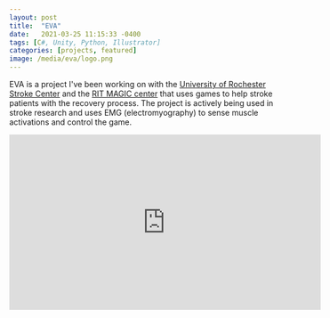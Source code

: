 ```yaml
---
layout: post
title:  "EVA"
date:   2021-03-25 11:15:33 -0400
tags: [C#, Unity, Python, Illustrator]
categories: [projects, featured]
image: /media/eva/logo.png
---
```


EVA is a project I've been working on with the [University of Rochester Stroke Center](https://www.urmc.rochester.edu/stroke-center.aspx) and the [RIT MAGIC center](https://www.rit.edu/magic/) that uses games to help stroke patients with the recovery process. The project is actively being used in stroke research and uses EMG (electromyography) to sense muscle activations and control the game.

<iframe width="560" height="315" src="https://www.youtube.com/embed/NvN-6pPjgno" title="YouTube video player" frameborder="0" allow="accelerometer; autoplay; clipboard-write; encrypted-media; gyroscope; picture-in-picture" allowfullscreen></iframe>

<!--more-->

